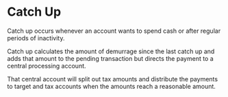 # Catch Up


Catch up occurs whenever an account wants to spend cash or after regular periods of inactivity.

Catch up calculates the amount of demurrage since the last catch up and adds that amount to the pending transaction but directs the payment to a central processing account.

That central account will split out tax amounts and distribute the payments to target and tax accounts  when the amounts reach a reasonable amount.
